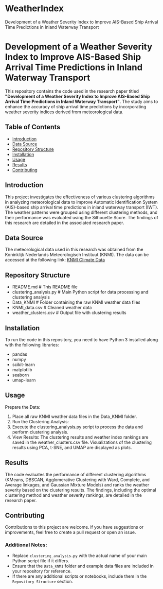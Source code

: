 # WeatherIndex
Development of a Weather Severity Index to Improve AIS-Based Ship Arrival Time Predictions in Inland Waterway Transport

# Development of a Weather Severity Index to Improve AIS-Based Ship Arrival Time Predictions in Inland Waterway Transport
This repository contains the code used in the research paper titled **"Development of a Weather Severity Index to Improve AIS-Based Ship Arrival Time Predictions in Inland Waterway Transport"**. The study aims to enhance the accuracy of ship arrival time predictions by incorporating weather severity indices derived from meteorological data.

## Table of Contents
- [Introduction](#introduction)
- [Data Source](#data-source)
- [Repository Structure](#repository-structure)
- [Installation](#installation)
- [Usage](#usage)
- [Results](#results)
- [Contributing](#contributing)

## Introduction
This project investigates the effectiveness of various clustering algorithms in analyzing meteorological data to improve Automatic Identification System (AIS)-based ship arrival time predictions in inland waterway transport (IWT). The weather patterns were grouped using different clustering methods, and their performance was evaluated using the Silhouette Score. The findings of this research are detailed in the associated research paper.

## Data Source
The meteorological data used in this research was obtained from the Koninklijk Nederlands Meteorologisch Instituut (KNMI). The data can be accessed at the following link:
[KNMI Climate Data](https://www.knmi.nl/nederland-nu/klimatologie/daggegevens)

## Repository Structure
- README.md # This README file
- clustering_analysis.py # Main Python script for data processing and clustering analysis
- Data_KNMI # Folder containing the raw KNMI weather data files
- KNMI_data.csv # Cleaned weather data
- weather_clusters.csv # Output file with clustering results




## Installation
To run the code in this repository, you need to have Python 3 installed along with the following libraries:
- pandas
- numpy
- scikit-learn
- matplotlib
- seaborn
- umap-learn

## Usage
Prepare the Data:
1. Place all raw KNMI weather data files in the Data_KNMI folder.
2. Run the Clustering Analysis:
3. Execute the clustering_analysis.py script to process the data and perform clustering analysis.
4. View Results: The clustering results and weather index rankings are saved in the weather_clusters.csv file. Visualizations of the clustering results using PCA, t-SNE, and UMAP are displayed as plots.

## Results
The code evaluates the performance of different clustering algorithms (KMeans, DBSCAN, Agglomerative Clustering with Ward, Complete, and Average linkages, and Gaussian Mixture Models) and ranks the weather severity based on the clustering results. The findings, including the optimal clustering method and weather severity rankings, are detailed in the research paper.

## Contributing
Contributions to this project are welcome. If you have suggestions or improvements, feel free to create a pull request or open an issue.

### Additional Notes:
- Replace `clustering_analysis.py` with the actual name of your main Python script file if it differs.
- Ensure that the `Data_KNMI` folder and example data files are included in your repository for reference.
- If there are any additional scripts or notebooks, include them in the `Repository Structure` section.
